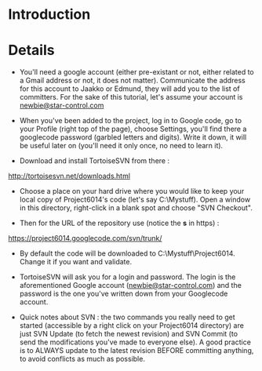# Introduction #


# Details #

  * You'll need a google account (either pre-existant or not, either related to a Gmail address or not, it does not matter). Communicate the address for this account to Jaakko or Edmund, they will add you to the list of committers. For the sake of this tutorial, let's assume your account is newbie@star-control.com

  * When you've been added to the project, log in to Google code, go to your Profile (right top of the page), choose Settings, you'll find there a googlecode password (garbled letters and digits). Write it down, it will be useful later on (you'll need it only once, no need to learn it).

  * Download and install TortoiseSVN from there :

http://tortoisesvn.net/downloads.html

  * Choose a place on your hard drive where you would like to keep your local copy of Project6014's code (let's say C:\Mystuff). Open a window in this directory, right-click in a blank spot and choose "SVN Checkout".

  * Then for the URL of the repository use (notice the **s** in https) :

https://project6014.googlecode.com/svn/trunk/

  * By default the code will be downloaded to C:\Mystuff\Project6014. Change it if you want and validate.

  * TortoiseSVN will ask you for a login and password. The login is the aforementioned Google account (newbie@star-control.com) and the password is the one you've written down from your Googlecode account.

  * Quick notes about SVN : the two commands you really need to get started (accessible by a right click on your Project6014 directory) are just SVN Update (to fetch the newest revision) and SVN Commit (to send the modifications you've made to everyone else).
A good practice is to ALWAYS update to the latest revision BEFORE committing anything, to avoid conflicts as much as possible.